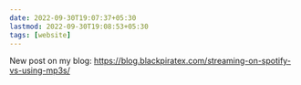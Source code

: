 ```yaml
---
date: 2022-09-30T19:07:37+05:30
lastmod: 2022-09-30T19:08:53+05:30
tags: [website]
---
```


New post on my blog: 
https://blog.blackpiratex.com/streaming-on-spotify-vs-using-mp3s/
